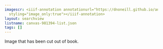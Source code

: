 ```yaml
---
imagescr: <iiif-annotation annotationurl="https://dnoneill.github.io/annotate/annotations/canvas-981394-001.json"
  styling="image_only:true"></iiif-annotation>
layout: searchview
listname: canvas-981394-list.json
tags: []
---
```

Image that has been cut out of book.
